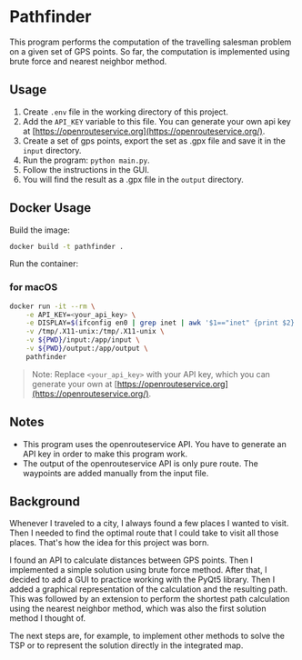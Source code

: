 # Pathfinder

This program performs the computation of the travelling salesman problem on a given set of GPS points. So far, the computation is implemented using brute force and nearest neighbor method.

## Usage

1. Create `.env` file in the working directory of this project.
2. Add the `API_KEY` variable to this file. You can generate your own api key at [https://openrouteservice.org](https://openrouteservice.org/).
3. Create a set of gps points, export the set as .gpx file and save it in the `input` directory.
4. Run the program: `python main.py`.
5. Follow the instructions in the GUI.
6. You will find the result as a .gpx file in the `output` directory.

## Docker Usage

Build the image:

```bash
docker build -t pathfinder .
```

Run the container:

### for macOS

```bash
docker run -it --rm \
    -e API_KEY=<your_api_key> \
    -e DISPLAY=$(ifconfig en0 | grep inet | awk '$1=="inet" {print $2}'):0 \
    -v /tmp/.X11-unix:/tmp/.X11-unix \
    -v ${PWD}/input:/app/input \
    -v ${PWD}/output:/app/output \
    pathfinder
```

> Note: Replace `<your_api_key>` with your API key, which you can generate your own at [https://openrouteservice.org](https://openrouteservice.org/).

## Notes

- This program uses the openrouteservice API. You have to generate an API key in order to make this program work.
- The output of the openrouteservice API is only pure route. The waypoints are added manually from the input file.

## Background

Whenever I traveled to a city, I always found a few places I wanted to visit. Then I needed to find the optimal route that I could take to visit all those places. That's how the idea for this project was born.

I found an API to calculate distances between GPS points. Then I implemented a simple solution using brute force method. After that, I decided to add a GUI to practice working with the PyQt5 library. Then I added a graphical representation of the calculation and the resulting path. This was followed by an extension to perform the shortest path calculation using the nearest neighbor method, which was also the first solution method I thought of.

The next steps are, for example, to implement other methods to solve the TSP or to represent the solution directly in the integrated map.
